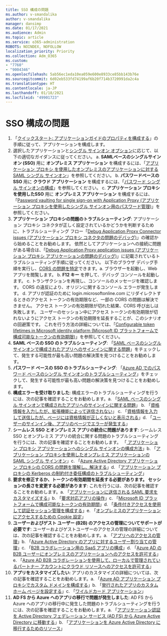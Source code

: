 ```yaml
---
title: SSO 構成の問題
ms.author: v-smandalika
author: v-smandalika
manager: dansimp
ms.date: 01/17/2021
ms.audience: Admin
ms.topic: article
ms.service: o365-administration
ROBOTS: NOINDEX, NOFOLLOW
localization_priority: Priority
ms.collection: Adm_O365
ms.custom:
- "7760"
- "9004346"
ms.openlocfilehash: 5ab56ec1eda10ea059e600e8933ce85bb143b76e
ms.sourcegitcommit: 6d02eb533fd74199af6b20f714b3720991da2c4a
ms.translationtype: HT
ms.contentlocale: ja-JP
ms.lasthandoff: 01/18/2021
ms.locfileid: "49901723"
---
```

# <a name="sso-configuration-issues"></a>SSO 構成の問題

1. 「[クイックスタート: アプリケーションガイドのプロパティを構成する](https://docs.microsoft.com/azure/active-directory/manage-apps/add-application-portal-configure)」の手順に従って、アプリケーションを構成します。
2. 選択したアプリケーションと[シングル サインオン オプション](https://docs.microsoft.com/azure/active-directory/manage-apps/sso-options)に応じて、以下の適切なガイダンスに従ってください。 a. **SAMLベースのシングルサインオン (SSO)** 用に **オンプレミス アプリケーション** を構成するには、「[アプリケーション プロキシ を使用したオンプレミスのアプリケーションに対する SAML シングル サインオン](https://docs.microsoft.com/azure/active-directory/manage-apps/application-proxy-configure-single-sign-on-on-premises-apps)」を参照してください。
    b. **パスワードベースの SSO** 用に **クラウド アプリケーション** を構成するには、「[パスワード シングル サインオンの構成](https://docs.microsoft.com/azure/active-directory/manage-apps/configure-password-single-sign-on-non-gallery-applications)」を参照してください。
    c. **アプリケーション プロキシを使用したSSO** 用に **オンプレミス アプリケーション** を構成するには、「[Password vaulting for single sign-on with Application Proxy (アプリケーション プロキシを使用したシングル サインオン用のパスワード管理)](https://docs.microsoft.com/azure/active-directory/manage-apps/application-proxy-configure-single-sign-on-password-vaulting)」を参照してください。
3. **アプリケーション プロキシの問題のトラブルシューティング**: アプリケーション プロキシ コネクタが正しく設定されているかどうかを判断するために、トラブルシューティング フロー「[Debug Application Proxy Connector issues (アプリケーション プロキシ コネクタの問題のデバッグ)](https://docs.microsoft.com/azure/active-directory/manage-apps/application-proxy-debug-connectors)」の確認から始めることをお勧めします。 依然としてアプリケーションへの接続に問題がある場合は、「[Debug Application Proxy application issues (アプリケーション プロキシ アプリケーションの問題のデバッグ)](https://docs.microsoft.com/azure/active-directory/manage-apps/application-proxy-debug-apps)」に記載されているトラブルシューティング手順に従ってください。 以下のブラウザ デバッグ手順を実行し、[CORS の問題を特定](https://docs.microsoft.com/azure/active-directory/manage-apps/application-proxy-understand-cors-issues#understand-and-identify-cors-issues)できます。a. ブラウザーを起動し、Web アプリを閲覧します。
    b. **F12 キー** を押して、デバッグ コンソールを起動します。
    c. トランザクションを再現し、コンソールのメッセージを確認します。 CORS の違反により、オリジンに関するコンソール エラーが発生します。
    d.  アプリが認証のために login.microsoftonline.com にリダイレクトするときのアクセス トークンの有効期限など、一部の CORS の問題は解決できません。 アクセス トークンの有効期限が切れた結果、CORS 呼び出しは失敗します。 ユーザーのセッション中にアクセス トークンの有効期限が切れないようにアクセス トークンの有効期限を延長することが、このシナリオの回避策です。 これを行う方法の詳細については、「[Configurable token lifetimes in Microsoft identity platform (Microsoft ID プラットフォームで構成可能なトークンの有効期限)](https://docs.microsoft.com/azure/active-directory/develop/active-directory-configurable-token-lifetimes)」を参照してください。
4. **SAML ベースの SSO のトラブルシューティング**: 「[SAML ベースのシングル サインオンで構成されたアプリへのサインインに関する問題](https://docs.microsoft.com/azure/active-directory/manage-apps/application-sign-in-problem-federated-sso-gallery)」をチェックして、発生する可能性が最も高い問題の解決策を見つけることをお勧めします。
5. **パスワード ベースの SSO のトラブルシューティング**: 「[Azure AD でのパスワード ベースのシングル サインオンのトラブルシューティング](https://docs.microsoft.com/azure/active-directory/manage-apps/troubleshoot-password-based-sso)」をチェックして、発生する可能性が最も高い問題の解決策を見つけることをお勧めします。
6. **構成エラーを受け取りました**: 構成エラーのトラブルシューティングを行うには、次の記事を確認することをお勧めします。a. 「[SAML ベースのシングル サインオンで構成されたアプリへのサインインに関する問題](https://docs.microsoft.com/azure/active-directory/manage-apps/application-sign-in-problem-federated-sso-gallery)」 b. 「[資格情報を入力したが、拡張機能によって送信されない](https://docs.microsoft.com/azure/active-directory/manage-apps/troubleshoot-password-based-sso#credentials-are-filled-in-but-the-extension-does-not-submit-them)」 c. 「[資格情報を入力して送信したが、ページには資格情報が正しくないと表示される](https://docs.microsoft.com/azure/active-directory/manage-apps/troubleshoot-password-based-sso)」d. 「[ユーザーのサインイン後、アプリのページでエラーが発生する](https://docs.microsoft.com/azure/active-directory/manage-apps/application-sign-in-problem-application-error)」
7. **シームレス SSO とオンプレミス アプリの統合に問題があります**: シームレス SSO とオンプレミス アプリの統合に関する問題のトラブルシューティングを行うには、次の記事を確認することをお勧めします。 「[ アプリケーション プロキシ アプリケーションへのシングル サインオンの構成方法](https://docs.microsoft.com/azure/active-directory/manage-apps/application-proxy-config-sso-how-to)」b. 「[アプリケーション プロキシを使用したオンプレミス アプリケーションの SAML シングル サインオン](https://docs.microsoft.com/azure/active-directory/manage-apps/application-proxy-configure-single-sign-on-on-premises-apps)」c. 「[Azure Active Directory アプリケーション プロキシの CORS の問題を理解し、解決する](https://docs.microsoft.com/azure/active-directory/manage-apps/application-proxy-understand-cors-issues#solutions-for-application-proxy-cors-issues)」d. 「[アプリケーション プロキシの Kerberos の制約付き委任構成のトラブルシューティング](https://docs.microsoft.com/azure/active-directory/manage-apps/application-proxy-back-end-kerberos-constrained-delegation-how-to)」
8. **要求を修正するか、トークンの有効期間を延長する必要があります。 セッションの長さを変更する必要があります**: これを行うには、次の記事を確認することをお勧めします。a. 「[アプリケーションに送信される SAML 要求をカスタマイズする](https://docs.microsoft.com/azure/active-directory/develop/active-directory-claims-mapping)」b. 「[要求対応アプリの操作](https://docs.microsoft.com/azure/active-directory/manage-apps/application-proxy-configure-for-claims-aware-applications)」c. 「[Microsoft ID プラットフォームで構成可能なトークンの有効期間](https://docs.microsoft.com/azure/active-directory/develop/active-directory-configurable-token-lifetimes)」d. 「[条件付きアクセスを使用して認証セッション管理を構成する](https://docs.microsoft.com/azure/active-directory/conditional-access/howto-conditional-access-session-lifetime)」e. 「[オンプレミスのアプリケーションにアクセスするための Cookie 設定](https://docs.microsoft.com/azure/active-directory/manage-apps/application-proxy-configure-cookie-settings)」
9. **ユーザーおよびゲスト ユーザー (B2B) のアクセスの管理についてサポートが必要です**: ユーザーおよびゲストユーザーのアクセスの管理の詳細については、次の記事を確認することをお勧めします。a. 「[アプリへのアクセスの管理](https://docs.microsoft.com/azure/active-directory/manage-apps/what-is-access-management)」b. 「[Azure Active Directory のアプリに対するユーザー割り当ての管理](https://docs.microsoft.com/azure/active-directory/manage-apps/assign-user-or-group-access-portal)」c. 「[B2B コラボレーション用の SaaS アプリの構成](https://docs.microsoft.com/azure/active-directory/external-identities/configure-saas-apps)」d. 「[Azure AD の B2B ユーザーにオンプレミスのアプリケーションへのアクセスを許可する](https://docs.microsoft.com/azure/active-directory/external-identities/configure-saas-apps)」e. 「[Azure AD B2B コラボレーションを使用して、ローカルで管理されているパートナー アカウントにクラウド リソースへのアクセスを許可する](https://docs.microsoft.com/azure/active-directory/external-identities/hybrid-on-premises-to-cloud)」
10. **アプリをカスタマイズしたい**: アプリのカスタマイズの詳細については、次の記事を確認することをお勧めします。a. 「[Azure AD アプリケーション プロキシでカスタム ドメインを構成する](https://docs.microsoft.com/azure/active-directory/manage-apps/application-proxy-configure-custom-domain)」b. 「[発行されたアプリのカスタム ホーム ページを設定する](https://docs.microsoft.com/azure/active-directory/manage-apps/application-proxy-configure-custom-home-page)」c. 「[ワイルドカード アプリケーション](https://docs.microsoft.com/azure/active-directory/manage-apps/application-proxy-wildcard)」
11. **AD FS から Azure へのアプリの移行で問題が発生しました**: AD FS から Azure へのアプリの移行中に発生した問題のトラブルシューティングを行うには、次の記事を確認することをお勧めします。a. 「[アプリケーション認証を Active Directory フェデレーション サービス (AD FS) から Azure Active Directory に移動する](https://docs.microsoft.com/azure/active-directory/manage-apps/migrate-adfs-apps-to-azure)」b. 「[アプリケーションを Azure Active Directory に移行するためのリソース](https://docs.microsoft.com/azure/active-directory/manage-apps/migration-resources)」

